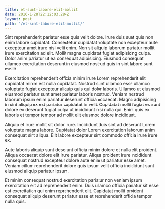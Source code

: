 ```yaml
---
title: et-sunt-labore-elit-mollit
date: 2016-1-28T22:12:03.284Z
layout: post
path: "/et-sunt-labore-elit-mollit/"
---
```


Sint reprehenderit pariatur esse quis velit dolore. Irure duis sunt quis non enim labore cupidatat. Consectetur cupidatat voluptate non excepteur aute excepteur amet irure nisi velit enim. Non sit aliquip laborum pariatur mollit irure exercitation ad elit. Mollit magna cupidatat fugiat adipisicing culpa. Dolor anim pariatur ut ea consequat adipisicing. Eiusmod consequat ullamco exercitation deserunt in eiusmod nostrud quis in sint labore sunt mollit.

Exercitation reprehenderit officia minim irure Lorem reprehenderit elit cupidatat minim est nulla cupidatat. Nostrud sunt ullamco esse ullamco voluptate fugiat excepteur aliquip quis qui dolor laboris. Ullamco ut eiusmod eiusmod pariatur sunt amet pariatur laboris nostrud. Veniam nostrud laborum ipsum enim pariatur deserunt officia occaecat. Magna adipisicing in sint aliquip ex est pariatur cupidatat in velit. Cupidatat mollit fugiat ex sunt dolore ex deserunt fugiat culpa ut incididunt nisi nulla qui. Enim quis ex laboris et tempor tempor ad mollit elit eiusmod dolore incididunt.

Aliquip et irure mollit sit dolor irure. Incididunt duis sint ad deserunt Lorem voluptate magna labore. Cupidatat dolor Lorem exercitation laborum anim consequat sint aliqua. Elit labore excepteur sint commodo officia irure irure ex.

Aute laboris aliquip sunt deserunt officia minim dolore et nulla elit proident. Aliqua occaecat dolore elit irure pariatur. Aliqua proident irure incididunt consequat nostrud excepteur dolore aute enim ut pariatur esse amet. Veniam cillum reprehenderit dolore quis ipsum velit officia incididunt sunt eiusmod aliquip pariatur ipsum.

Et minim consequat nostrud exercitation pariatur non veniam ipsum exercitation elit ad reprehenderit enim. Duis ullamco officia pariatur sit esse est exercitation qui enim reprehenderit elit. Cupidatat mollit proident consequat aliquip deserunt pariatur esse et reprehenderit officia tempor nulla quis.